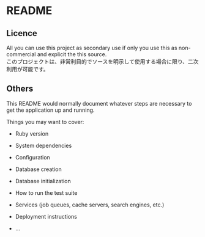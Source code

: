 # README

## Licence
All you can use this project as secondary use if only you use this as non-commercial and explicit the this source. \
このプロジェクトは、非営利目的でソースを明示して使用する場合に限り、二次利用が可能です。

## Others
This README would normally document whatever steps are necessary to get the
application up and running.

Things you may want to cover:

* Ruby version

* System dependencies

* Configuration

* Database creation

* Database initialization

* How to run the test suite

* Services (job queues, cache servers, search engines, etc.)

* Deployment instructions

* ...
